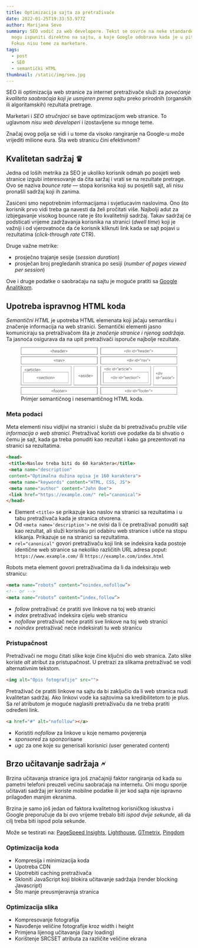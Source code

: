 ```yaml
---
title: Optimizacija sajta za pretraživače
date: 2022-01-25T19:33:53.977Z
author: Marijana Sevo
summary: SEO vodič za web developere. Tekst se osvrće na neke standarde koji se
  mogu ispuniti direktno na sajtu, a koje Google odobrava kada je u pitanju SEO.
  Fokus nisu teme za marketare.
tags:
  - post
  - SEO
  - semantički HTML
thumbnail: /static/img/seo.jpg
---
```


SEO ili optimizacija web stranice za internet pretraživače služi za <em>povećanje kvaliteta saobraćaja koji je usmjeren prema sajtu</em> preko prirodnih (organskih ili algoritamskih) rezultata pretrage.

<p class="tip right-tip" style="--span-row: 2;">Marketari i <em>SEO stručnjaci</em> se bave optimizacijom web stranice. To uglavnom <em>nisu web developeri</em> i izostavljene su mnoge teme.</p>

Značaj ovog polja se vidi i u tome da visoko rangiranje na Google-u može vrijediti milione eura. Šta web stranicu čini efektivnom?


## Kvalitetan sadržaj ♛ 
Jedna od loših metrika za SEO je ukoliko korisnik odmah po posjeti web stranice izgubi interesovanje da čita saržaj i vrati se na rezultate pretrage. Ovo se naziva <em>bounce rate</em> — stopa korisnika koji su posjetili sajt, ali nisu pronašli sadržaj koji ih zanima. 

Zasićeni smo nepotrebnim informacijama i svjetlucavim naslovima. Ono što korisnik prvo vidi treba ga navesti da želi pročitati više. Najbolji adut za izbjegavanje visokog bounce rate je što kvalitetniji sadržaj.
Takav sadržaj će podsticati vrijeme zadržavanja korisnika na stranici (<em>dwell time</em>) koji je važniji i od vjerovatnoće da će korisnik kliknuti link kada se sajt pojavi u rezultatima (<em>click-through rate</em> CTR). 

Druge važne metrike:
+ <span>prosječno trajanje sesije (<em>session duration</em>)</span>
+ <span>prosječan broj pregledanih stranica po sesiji (<em>number of pages viewed per session</em>)</span>

Ove i druge podatke o saobraćaju na sajtu je moguće pratiti sa [Google Analitikom](https://analytics.google.com/analytics/web/). 


## Upotreba ispravnog HTML koda
<em>Semantični HTML</em> je upotreba HTML elemenata koji jačaju semantiku i značenje informacija na web stranici. Semantički elementi jasno komuniciraju sa pretraživačom šta je <em>značenje stranice i njenog sadržaja</em>. Ta jasnoća osigurava da na upit pretraživači isporuče najbolje rezultate.

<figure>
<img src="/static/img/semantic-vs-non-semantic-html.JPG" alt="Semantic and non-semantic HTML"> 
 <figcaption>Primjer semantičnog i nesemantičnog HTML koda.</figcaption>
</figure>



### Meta podaci

Meta elementi nisu vidljivi na stranici i služe da bi pretraživaču pružile <em>više informacija o web stranici</em>. Pretraživač koristi ove podatke da bi shvatio o čemu je sajt, kada ga treba ponuditi kao rezultat i kako ga prezentovati na stranici sa rezultatima.

``` html
<head>
 <title>Naslov treba biti do 60 karaktera</title>
 <meta name="description" 
 content="Optimalna dužina opisa je 160 karaktera">
 <meta name="keywords" content="HTML, CSS, JS">
 <meta name="author" content="John Doe">
 <link href="https://example.com/" rel="canonical">
</head>
```

+ <span>Element `<title>` se prikazuje kao naslov na stranici sa rezultatima i u tabu pretraživača kada je stranica otvorena.</span>
+ <span>Od `<meta name='description'>` ne ovisi da li će pretraživač ponuditi sajt kao rezultat, ali služi korisniku pri odabiru web stranice i utiče na stopu klikanja. Prikazuje se na stranici sa rezultatima.</span>
+ <span>`rel="canonical"` govori pretraživaču koji link se indeksira kada postoje identične web stranice sa nekoliko različitih URL adresa poput: `https://www.example.com/` ili `https://example.com/index.html`</span>

Robots meta element govori pretraživačima da li da indeksiraju web stranicu:

``` html
<meta name=”robots” content=”noindex,nofollow”>
<!-- or -->
<meta name=”robots” content=”index,follow”>
```

+ <span><em>follow</em> pretraživač će pratiti sve linkove na toj web stranici</span>
+ <span><em>index</em> pretraživač indeksira cijelu web stranicu</span>
+ <span><em>nofollow</em> pretraživač neće pratiti sve linkove na toj web stranici</span>
+ <span><em>noindex</em> pretraživač neće indeksirati tu web stranicu</span>

### Pristupačnost

Pretraživači ne mogu čitati slike koje čine ključni dio web stranica. Zato slike koriste <em>alt</em> atribut za pristupačnost. U pretrazi za slikama pretraživač se vodi alternativnim tekstom.

``` html
<img alt="Opis fotografije" src="">
```

Pretraživač će pratiti linkove na sajtu da bi zaključio da li web stranica nudi kvalitetan sadržaj. Ako linkovi vode ka sajtovima sa kredibilitetom to je plus. Sa <em>rel</em> atributom je moguće naglasiti pretraživaču da ne treba pratiti određeni link. 

``` html
<a href="#" alt="nofollow"></a>
```

+ <span>Koristiti <em>nofollow</em> za linkove u koje nemamo povjerenja</span>
+ <span><em>sponsored</em> za sponzorisane</span>
+ <span><em>ugc</em> za one koje su generisali korisnici (user generated content)</span>


## Brzo učitavanje sadržaja 🗲

Brzina učitavanja stranice igra još značajniji faktor rangiranja od kada su pametni telefoni preuzeli većinu saobraćaja na internetu. Oni mogu sporije učitavati sadržaj jer koriste mobilne podatke ili jer kod sajta nije ispravno prilagođen manjim ekranima. 

Brzina je samo još jedan od faktora kvalitetnog korisničkog iskustva i Google preporučuje da bi ovo vrijeme trebalo biti <em>ispod dvije sekunde</em>, ali da cilj treba biti ispod pola sekunde.

<p class="tip right-tip" style="--span-row: 1;">Može se testirati na: <a href="http://developers.google.com/speed/pagespeed/insights">PageSpeed Insights</a>, <a href="http://developers.google.com/web/tools/lighthouse">Lighthouse</a>, <a href="http://gtmetrix.com/">GTmetrix</a>, <a href="https://tools.pingdom.com/">Pingdom</a></p>


### Optimizacija koda

+ Kompresija i minimizacija koda 
+ Upotreba CDN
+ Upotrebiti caching pretraživača
+ Skloniti JavaScript koji blokira učitavanje sadržaja (render blocking Javascript)
+ Što manje preusmjeravnja stranica

### Optimizacija slika

+ Kompresovanje fotografija
+ Navođenje veličine fotografije kroz width i height
+ Primjena lijenog učitavanja (lazy loading)
+ Korištenje SRCSET atributa za različite veličine ekrana


